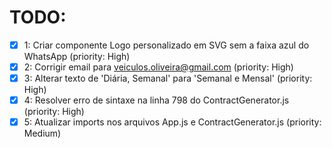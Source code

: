 # TODO:

- [x] 1: Criar componente Logo personalizado em SVG sem a faixa azul do WhatsApp (priority: High)
- [x] 2: Corrigir email para veiculos.oliveira@gmail.com (priority: High)
- [x] 3: Alterar texto de 'Diária, Semanal' para 'Semanal e Mensal' (priority: High)
- [x] 4: Resolver erro de sintaxe na linha 798 do ContractGenerator.js (priority: High)
- [x] 5: Atualizar imports nos arquivos App.js e ContractGenerator.js (priority: Medium)

